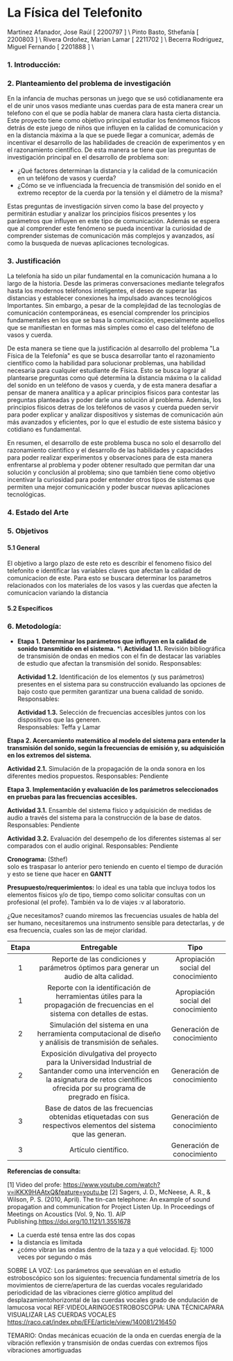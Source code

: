 # La Física del Telefonito

Martinez Afanador, Jose Raúl \[ 2200797 \]  \\
Pinto Basto, Sthefanía \[ 2200803 \]  \\
Rivera Ordoñez, Marian Lamar \[ 2211702 \]  \\
Becerra Rodriguez, Miguel Fernando \[ 2201888 \]  \\


###  1. Introducción:


### 2. Planteamiento del problema de investigación
En la infancia de muchas personas un juego que se usó cotidianamente era el de unir unos vasos mediante unas cuerdas para de esta manera crear un telefono con el que se podía hablar de manera clara hasta cierta distancia. Este proyecto tiene como objetivo principal estudiar los fenómenos físicos detrás de este juego de niños que influyen en la calidad de comunicación y en la distancia máxima a la que se puede llegar a comunicar, además de incentivar el desarrollo de las habilidades de creación de experimentos y en el razonamiento científico. De esta manera se tiene que las preguntas de investigación principal en el desarrollo de problema son:

- ¿Qué factores determinan la distancia y la calidad de la comunicación en un teléfono de vasos y cuerda?
- ¿Cómo se ve influenciada la frecuencia de transmisión del sonido en el extremo receptor de la cuerda por la tensión y el diámetro de la misma?

Estas preguntas de investigación sirven como la base del proyecto y permitirán estudiar y analizar los principios físicos presentes y los parámetros que influyen en este tipo de comunicación. Además se espera que al comprender este fenómeno se pueda incentivar la curiosidad de comprender sistemas de comunicación más complejos y avanzados, así como la busqueda de nuevas aplicaciones tecnologicas.


### 3. Justificación
La telefonía ha sido un pilar fundamental en la comunicación humana a lo largo de la historia. Desde las primeras conversaciones mediante telegrafos hasta los modernos teléfonos inteligentes, el deseo de superar las distancias y establecer conexiones ha impulsado avances tecnológicos Importantes.  Sin embargo, a pesar de la complejidad de las tecnologías de comunicación contemporáneas, es esencial  comprender los principios fundamentales en los que se basa la comunicación, especialmente aquellos que se manifiestan en formas más simples como el caso del teléfono de vasos y cuerda.

De esta manera se tiene que la justificación al desarrollo del problema "La Física de la Telefonía" es que se busca desarrollar tanto el razonamiento científico como la habilidad para solucionar problemas, una habilidad necesaria para cualquier estudiante de Física. Esto se busca lograr al plantearse preguntas como qué determina la distancia máxima o la calidad del sonido en un teléfono de vasos y cuerda, y de esta manera desafiar a pensar de manera analítica y a aplicar principios físicos para contestar las preguntas planteadas y poder darle una solución al problema. Además, los principios físicos detras de los teléfonos de vasos y cuerda pueden servir para poder explicar y analizar dispositivos y sistemas de comunicación aún más avanzados y eficientes, por lo que el estudio de este sistema básico y cotidiano es fundamental.

En resumen, el desarrollo de este problema busca no solo el desarrollo del razonamiento cientifico y el desarrollo de las habilidades y capacidades para poder realizar experimentos y observaciones para de esta manera enfrentarse al problema y poder obtener resultado que permitan dar una solución y conclusión al problema; sino que también tiene como objetivo incentivar la curiosidad para poder entender otros tipos de sistemas que permiten una mejor comunicación y poder buscar nuevas aplicaciones tecnológicas.

### 4. Estado del Arte

### 5. Objetivos

#### 5.1 General
El objetivo a largo plazo de este reto es describir el fenomeno físico del telefonito e identificar las variables claves que afectan la calidad de comunicacion de este. Para esto se buscara determinar los parametros relacionados con los materiales de los vasos y las cuerdas que afecten la comunicacion variando la distancia

#### 5.2 Específicos


### 6. Metodología:

* **Etapa 1. Determinar los parámetros que influyen en la calidad de sonido transmitido en el sistema.** *\\
	**Actividad 1.1.** Revisión bibliográfica de transmisión de ondas en medios con el fin de destacar las variables de estudio que afectan la transmisión del sonido.
  Responsables:

  **Actividad 1.2.** Identificación de los elementos (y sus parámetros) presentes en el sistema para su construcción evaluando las opciones de bajo costo que permiten garantizar una buena calidad de sonido. 
    Responsables:

  **Actividad 1.3.** Selección de frecuencias accesibles juntos con los dispositivos que las generen.  
    Responsables: Teffa y Lamar  

**Etapa 2. Acercamiento matemático al modelo del sistema para entender la transmisión del sonido, según la frecuencias de emisión y, su adquisición en los extremos del sistema.**

  **Actividad 2.1.** Simulación de la propagación de la onda sonora en los diferentes medios propuestos.
  Responsables: Pendiente

**Etapa 3. Implementación y evaluación de los parámetros seleccionados en pruebas para las frecuencias accesibles.**

  **Actividad 3.1.** Ensamble del sistema físico y adquisición de medidas de audio a través del sistema para la construcción de la base de datos.
	  Responsables: Pendiente

**Actividad 3.2.** Evaluación del desempeño de los diferentes sistemas al ser comparados con el audio original.
    Responsables: Pendiente

**Cronograma:** (Sthef)  
solo es traspasar lo anterior pero teniendo en cuento el tiempo de duración y esto se tiene que hacer en **GANTT**

**Presupuesto/requerimientos:**
lo ideal es una tabla que incluya todos los elementos físicos y/o de tipo, tiempo como solicitar consultas con un profesional (el profe). También va lo de viajes :v al laboratorio.

¿Que necesitamos? cuando miremos las frecuencias usuales de habla del ser humano, necesitaremos una instrumento sensible para detectarlas, y de esa frecuencia, cuales son las de mejor claridad. 

| Etapa 	|                     Entregable                                                                 	|                 Tipo                	|
|:-----:	|:----------------------------------------------------------------------------------------------------:	|:-----------------------------------:	|
|   1   	|   Reporte de las condiciones y parámetros óptimos para generar un audio de alta calidad.           	| Apropiación social del conocimiento 	|
|   1   	|   Reporte con la identificación de herramientas útiles para la propagación de frecuencias en el sistema con detalles de estas.     	| Apropiación social del conocimiento 	|
|   2   	|   Simulación del sistema en una herramienta computacional de diseño y análisis de transmisión de señales.  | Generación de conocimiento          	|
|   2   	| Exposición divulgativa del proyecto para la Universidad Industrial de Santander como una intervención en la asignatura de retos científicos ofrecida por su programa de pregrado en física. 	| Generación de conocimiento          	|
|   3   	|    Base de datos de las frecuencias obtenidas etiquetadas con sus respectivos elementos del sistema que las generan.   	| Generación de conocimiento          	|
|   3   	|           Artículo científico.                                                                	| Generación de conocimiento          	|

**Referencias de consulta:**

[1] Video del profe: https://www.youtube.com/watch?v=iKKX9HAAtxQ&feature=youtu.be
[2] Sagers, J. D., McNeese, A. R., & Wilson, P. S. (2010, April). The tin-can telephone: An example of sound propagation and communication for Project Listen Up. In Proceedings of Meetings on Acoustics (Vol. 9, No. 1). AIP Publishing.https://doi.org/10.1121/1.3551678






- La cuerda esté tensa entre las dos copas
- la distancia es limitada
- ¿cómo vibran las ondas dentro de la taza y a qué velocidad. Ej: 1000 veces por segundo o más



SOBRE LA VOZ:
Los  parámetros  que  seevalúan  en  el  estudio  estroboscópico  son  los  siguientes: 
frecuencia  fundamental
simetría  de  los  movimientos  de  cierre/apertura de las cuerdas vocales
regularidado  periodicidad  de  las  vibraciones
cierre  glótico
amplitud  del  desplazamientohorizontal de las cuerdas vocales
grado de ondulación de lamucosa vocal
REF:VIDEOLARINGOESTROBOSCOPIA: UNA TÉCNICAPARA VISUALIZAR LAS CUERDAS VOCALES
https://raco.cat/index.php/EFE/article/view/140081/216450

TEMARIO:
Ondas mecánicas
ecuación de la onda en cuerdas
energía de la vibración
reflexión y transmisión de ondas
cuerdas con extremos fijos
vibraciones amortiguadas

